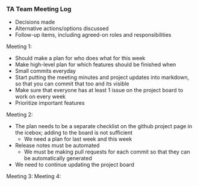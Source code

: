 
### TA Team Meeting Log

- Decisions made
- Alternative actions/options discussed
- Follow-up items, including agreed-on roles and responsibilities


Meeting 1:
- Should make a plan for who does what for this week
-  Make high-level plan for which features should be finished when
- Small commits everyday
- Start putting the meeting minutes and project updates into markdown, so that you can commit that too and its visible
- Make sure that everyone has at least 1 issue on the project board to work on every week
- Prioritize important features

Meeting 2:
- The plan needs to be a separate checklist on the github project page in the icebox; adding to the board is not sufficient
    - We need a plan for last week and this week
- Release notes must be automated
    - We must be making pull requests for each commit so that they can be automatically generated
- We need to continue updating the project board


Meeting 3:
Meeting 4: